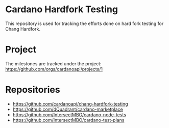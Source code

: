 # Cardano Hardfork Testing
This repository is used for tracking the efforts done on hard fork testing for Chang Hardfork.

# Project
The milestones are tracked under the project: https://github.com/orgs/cardanoapi/projects/1

# Repositories
- https://github.com/cardanoapi/chang-hardfork-testing
- https://github.com/dQuadrant/cardano-marketplace
- https://github.com/IntersectMBO/cardano-node-tests
- https://github.com/IntersectMBO/cardano-test-plans
